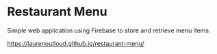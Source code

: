 # Restaurant Menu

Simple web application using Firebase to store and retrieve menu items.

https://laurenoutloud.github.io/restaurant-menu/
